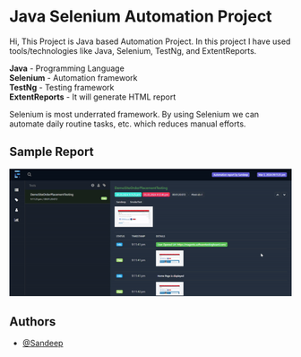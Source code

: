 
# Java Selenium Automation Project

Hi, This Project is Java based Automation Project.
In this project I have used tools/technologies like Java, Selenium, TestNg, and ExtentReports.

**Java** - Programming Language  
**Selenium** - Automation framework  
**TestNg** - Testing framework  
**ExtentReports** - It will generate HTML report

Selenium is most underrated framework. By using Selenium we can automate daily routine tasks, etc. which reduces manual efforts.


## Sample Report

![](https://github.com/Sandeepsoma31/Java-SeleniumPOM-Project/blob/main/others/ExtenetReportgif.gif)


## Authors

- [@Sandeep](https://github.com/Sandeepsoma31)

